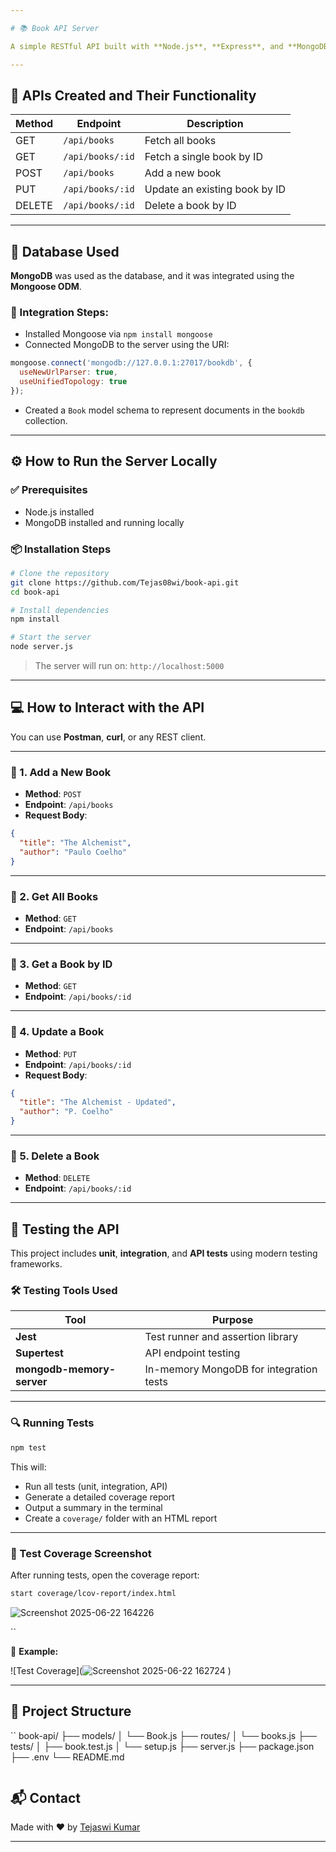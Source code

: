 ```yaml
---

# 📚 Book API Server

A simple RESTful API built with **Node.js**, **Express**, and **MongoDB** to manage a collection of books. This API supports full **CRUD operations** and is ideal for learning or extending into a full-stack application.

---
```


## 🚀 APIs Created and Their Functionality

| Method | Endpoint         | Description                   |
| ------ | ---------------- | ----------------------------- |
| GET    | `/api/books`     | Fetch all books               |
| GET    | `/api/books/:id` | Fetch a single book by ID     |
| POST   | `/api/books`     | Add a new book                |
| PUT    | `/api/books/:id` | Update an existing book by ID |
| DELETE | `/api/books/:id` | Delete a book by ID           |

---

## 🧩 Database Used

**MongoDB** was used as the database, and it was integrated using the **Mongoose ODM**.

### 🔌 Integration Steps:

* Installed Mongoose via `npm install mongoose`
* Connected MongoDB to the server using the URI:

```js
mongoose.connect('mongodb://127.0.0.1:27017/bookdb', {
  useNewUrlParser: true,
  useUnifiedTopology: true
});
```

* Created a `Book` model schema to represent documents in the `bookdb` collection.

---

## ⚙️ How to Run the Server Locally

### ✅ Prerequisites

* Node.js installed
* MongoDB installed and running locally

### 📦 Installation Steps

```bash
# Clone the repository
git clone https://github.com/Tejas08wi/book-api.git
cd book-api

# Install dependencies
npm install

# Start the server
node server.js
```

> The server will run on: `http://localhost:5000`

---

## 💻 How to Interact with the API

You can use **Postman**, **curl**, or any REST client.

---

### 🔹 1. Add a New Book

* **Method**: `POST`
* **Endpoint**: `/api/books`
* **Request Body**:

```json
{
  "title": "The Alchemist",
  "author": "Paulo Coelho"
}
```

---

### 🔹 2. Get All Books

* **Method**: `GET`
* **Endpoint**: `/api/books`

---

### 🔹 3. Get a Book by ID

* **Method**: `GET`
* **Endpoint**: `/api/books/:id`

---

### 🔹 4. Update a Book

* **Method**: `PUT`
* **Endpoint**: `/api/books/:id`
* **Request Body**:

```json
{
  "title": "The Alchemist - Updated",
  "author": "P. Coelho"
}
```

---

### 🔹 5. Delete a Book

* **Method**: `DELETE`
* **Endpoint**: `/api/books/:id`

---

## 🧪 Testing the API

This project includes **unit**, **integration**, and **API tests** using modern testing frameworks.

### 🛠️ Testing Tools Used

| Tool                      | Purpose                                 |
| ------------------------- | --------------------------------------- |
| **Jest**                  | Test runner and assertion library       |
| **Supertest**             | API endpoint testing                    |
| **mongodb-memory-server** | In-memory MongoDB for integration tests |

---

### 🔍 Running Tests

```bash
npm test
```

This will:

* Run all tests (unit, integration, API)
* Generate a detailed coverage report
* Output a summary in the terminal
* Create a `coverage/` folder with an HTML report

---

### 📸 Test Coverage Screenshot

After running tests, open the coverage report:
```bash
start coverage/lcov-report/index.html
```
![Screenshot 2025-06-22 164226](https://github.com/user-attachments/assets/2782a25a-1091-4daa-b6e6-03cabec4a954)

``

📌 **Example:**

![Test Coverage](![Screenshot 2025-06-22 162724](https://github.com/user-attachments/assets/25039652-afd3-482a-b264-4ce21f51a29c)
)

---

## 📁 Project Structure

``
book-api/
├── models/
│   └── Book.js
├── routes/
│   └── books.js
├── tests/
│   ├── book.test.js
│   └── setup.js
├── server.js
├── package.json
├── .env
└── README.md
```

```

## 📬 Contact

Made with ❤️ by [Tejaswi Kumar](https://github.com/Tejas08wi)

---
